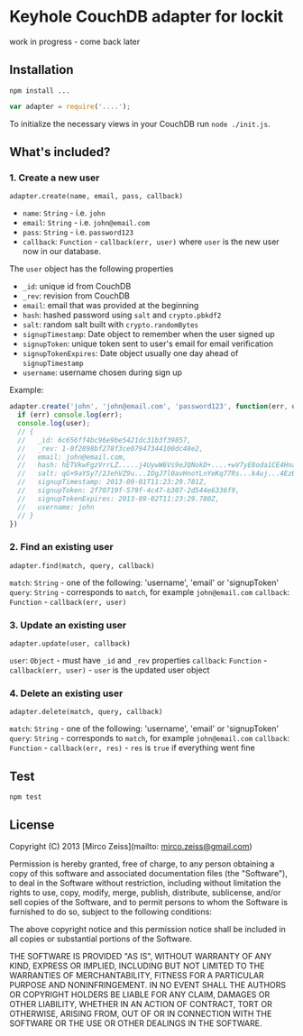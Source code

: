 # Keyhole CouchDB adapter for lockit

work in progress - come back later

## Installation

`npm install ...`

```js
var adapter = require('....');
```

To initialize the necessary views in your CouchDB run `node ./init.js`.

## What's included?

### 1. Create a new user

`adapter.create(name, email, pass, callback)`

 - `name`: `String` - i.e. `john`
 - `email`: `String` - i.e. `john@email.com`
 - `pass`: `String` - i.e. `password123`
 - `callback`: `Function` - `callback(err, user)` where `user` is the new user now in our database.

The `user` object has the following properties

 - `_id`: unique id from CouchDB
 - `_rev`: revision from CouchDB
 - `email`: email that was provided at the beginning
 - `hash`: hashed password using `salt` and `crypto.pbkdf2`
 - `salt`: random salt built with `crypto.randomBytes`
 - `signupTimestamp`: Date object to remember when the user signed up
 - `signupToken`: unique token sent to user's email for email verification
 - `signupTokenExpires`: Date object usually one day ahead of `signupTimestamp`
 - `username`: username chosen during sign up

Example:

```js
adapter.create('john', 'john@email.com', 'password123', function(err, user) {
  if (err) console.log(err);
  console.log(user);
  // {
  //   _id: 6c656ff4bc96e9be5421dc31b3f39857,
  //   _rev: 1-0f2898bf278f3ce07947344100dc48e2,
  //   email: john@email.com,
  //   hash: hETVkwFgzVrrLZ.....j4UywW6Vs9eJQNokD+....+wV7yE8oda1CE4HnaPRSf..., 
  //   salt: qG+9aYSy7/2JehVZ9u...IOgJ7l0avHnoYLnYeKq77Rs...k4uj...4EzBvDYCa...,
  //   signupTimestamp: 2013-09-01T11:23:29.781Z,
  //   signupToken: 2f70719f-579f-4c47-b307-2d544e6336f9,
  //   signupTokenExpires: 2013-09-02T11:23:29.780Z,
  //   username: john
  // }
})
```

### 2. Find an existing user

`adapter.find(match, query, callback)`

`match`: `String` - one of the following: 'username', 'email' or 'signupToken'
`query`: `String` - corresponds to `match`, for example `john@email.com`
`callback`:  `Function` - `callback(err, user)`

### 3. Update an existing user

`adapter.update(user, callback)`

`user`: `Object` - must have `_id` and `_rev` properties
`callback`: `Function` - `callback(err, user)` - `user` is the updated user object

### 4. Delete an existing user

`adapter.delete(match, query, callback)`

`match`: `String` - one of the following: 'username', 'email' or 'signupToken'
`query`: `String` - corresponds to `match`, for example `john@email.com`
`callback`:  `Function` - `callback(err, res)` - `res` is `true` if everything went fine

## Test

`npm test`

## License

Copyright (C) 2013 [Mirco Zeiss](mailto: mirco.zeiss@gmail.com)

Permission is hereby granted, free of charge, to any person obtaining a copy of this software and associated documentation files (the "Software"), to deal in the Software without restriction, including without limitation the rights to use, copy, modify, merge, publish, distribute, sublicense, and/or sell copies of the Software, and to permit persons to whom the Software is furnished to do so, subject to the following conditions:

The above copyright notice and this permission notice shall be included in all copies or substantial portions of the Software.

THE SOFTWARE IS PROVIDED "AS IS", WITHOUT WARRANTY OF ANY KIND, EXPRESS OR IMPLIED, INCLUDING BUT NOT LIMITED TO THE WARRANTIES OF MERCHANTABILITY, FITNESS FOR A PARTICULAR PURPOSE AND NONINFRINGEMENT. IN NO EVENT SHALL THE AUTHORS OR COPYRIGHT HOLDERS BE LIABLE FOR ANY CLAIM, DAMAGES OR OTHER LIABILITY, WHETHER IN AN ACTION OF CONTRACT, TORT OR OTHERWISE, ARISING FROM, OUT OF OR IN CONNECTION WITH THE SOFTWARE OR THE USE OR OTHER DEALINGS IN THE SOFTWARE.